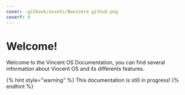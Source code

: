 ```yaml
---
cover: .gitbook/assets/Bannière github.png
coverY: 0
---
```


# Welcome!

Welcome to the Vincent OS Documentation, you can find several information about Vincent OS and its differents features.

{% hint style="warning" %}
This documentation is still in progress!
{% endhint %}
